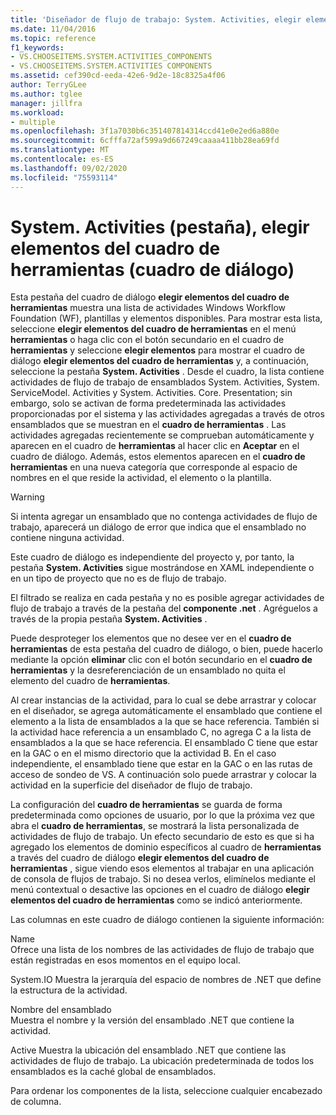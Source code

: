 ```yaml
---
title: 'Diseñador de flujo de trabajo: System. Activities, elegir elementos del cuadro de herramientas'
ms.date: 11/04/2016
ms.topic: reference
f1_keywords:
- VS.CHOOSEITEMS.SYSTEM.ACTIVITIES_COMPONENTS
- VS.CHOOSEITEMS.SYSTEM.ACTIVITIES COMPONENTS
ms.assetid: cef390cd-eeda-42e6-9d2e-18c8325a4f06
author: TerryGLee
ms.author: tglee
manager: jillfra
ms.workload:
- multiple
ms.openlocfilehash: 3f1a7030b6c351407814314ccd41e0e2ed6a880e
ms.sourcegitcommit: 6cfffa72af599a9d667249caaaa411bb28ea69fd
ms.translationtype: MT
ms.contentlocale: es-ES
ms.lasthandoff: 09/02/2020
ms.locfileid: "75593114"
---
```

# <a name="systemactivities-tab-choose-toolbox-items-dialog-box"></a>System. Activities (pestaña), elegir elementos del cuadro de herramientas (cuadro de diálogo)

Esta pestaña del cuadro de diálogo **elegir elementos del cuadro de herramientas** muestra una lista de actividades Windows Workflow Foundation (WF), plantillas y elementos disponibles. Para mostrar esta lista, seleccione **elegir elementos del cuadro de herramientas** en el menú **herramientas** o haga clic con el botón secundario en el cuadro de **herramientas** y seleccione **elegir elementos** para mostrar el cuadro de diálogo **elegir elementos del cuadro de herramientas** y, a continuación, seleccione la pestaña **System. Activities** . Desde el cuadro, la lista contiene actividades de flujo de trabajo de ensamblados System. Activities, System. ServiceModel. Activities y System. Activities. Core. Presentation; sin embargo, solo se activan de forma predeterminada las actividades proporcionadas por el sistema y las actividades agregadas a través de otros ensamblados que se muestran en el **cuadro de herramientas** . Las actividades agregadas recientemente se comprueban automáticamente y aparecen en el cuadro de **herramientas** al hacer clic en **Aceptar** en el cuadro de diálogo. Además, estos elementos aparecen en el **cuadro de herramientas** en una nueva categoría que corresponde al espacio de nombres en el que reside la actividad, el elemento o la plantilla.

> [!WARNING]
> Si intenta agregar un ensamblado que no contenga actividades de flujo de trabajo, aparecerá un diálogo de error que indica que el ensamblado no contiene ninguna actividad.

Este cuadro de diálogo es independiente del proyecto y, por tanto, la pestaña **System. Activities** sigue mostrándose en XAML independiente o en un tipo de proyecto que no es de flujo de trabajo.

El filtrado se realiza en cada pestaña y no es posible agregar actividades de flujo de trabajo a través de la pestaña del **componente .net** . Agréguelos a través de la propia pestaña **System. Activities** .

Puede desproteger los elementos que no desee ver en el **cuadro de herramientas** de esta pestaña del cuadro de diálogo, o bien, puede hacerlo mediante la opción **eliminar** clic con el botón secundario en el **cuadro de herramientas** y la desreferenciación de un ensamblado no quita el elemento del cuadro de **herramientas**.

Al crear instancias de la actividad, para lo cual se debe arrastrar y colocar en el diseñador, se agrega automáticamente el ensamblado que contiene el elemento a la lista de ensamblados a la que se hace referencia. También si la actividad hace referencia a un ensamblado C, no agrega C a la lista de ensamblados a la que se hace referencia. El ensamblado C tiene que estar en la GAC o en el mismo directorio que la actividad B. En el caso independiente, el ensamblado tiene que estar en la GAC o en las rutas de acceso de sondeo de VS. A continuación solo puede arrastrar y colocar la actividad en la superficie del diseñador de flujo de trabajo.

La configuración del **cuadro de herramientas** se guarda de forma predeterminada como opciones de usuario, por lo que la próxima vez que abra el **cuadro de herramientas**, se mostrará la lista personalizada de actividades de flujo de trabajo. Un efecto secundario de esto es que si ha agregado los elementos de dominio específicos al cuadro de **herramientas** a través del cuadro de diálogo **elegir elementos del cuadro de herramientas** , sigue viendo esos elementos al trabajar en una aplicación de consola de flujos de trabajo. Si no desea verlos, elimínelos mediante el menú contextual o desactive las opciones en el cuadro de diálogo **elegir elementos del cuadro de herramientas** como se indicó anteriormente.

Las columnas en este cuadro de diálogo contienen la siguiente información:

Name\
Ofrece una lista de los nombres de las actividades de flujo de trabajo que están registradas en esos momentos en el equipo local.

System.IO
Muestra la jerarquía del espacio de nombres de .NET que define la estructura de la actividad.

Nombre del ensamblado \
Muestra el nombre y la versión del ensamblado .NET que contiene la actividad.

Active
Muestra la ubicación del ensamblado .NET que contiene las actividades de flujo de trabajo. La ubicación predeterminada de todos los ensamblados es la caché global de ensamblados.

Para ordenar los componentes de la lista, seleccione cualquier encabezado de columna.
